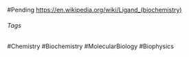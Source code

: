 #Pending https://en.wikipedia.org/wiki/Ligand_(biochemistry)
###### Tags
#Chemistry #Biochemistry #MolecularBiology #Biophysics